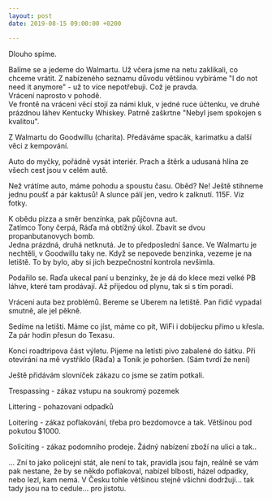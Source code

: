 ```yaml
---
layout: post
date: 2019-08-15 09:00:00 +0200

---
```

Dlouho spíme.   
  
Balíme se a jedeme do Walmartu. Už včera jsme na netu zaklikali, co chceme vrátit. Z nabízeného seznamu důvodu většinou vybíráme "I do not need it anymore" - už to více nepotřebuji. Což je pravda.  
Vrácení naprosto v pohodě.  
Ve frontě na vrácení věcí stojí za námi kluk, v jedné ruce účtenku, ve druhé prázdnou láhev Kentucky Whiskey. Patrně zaškrtne "Nebyl jsem spokojen s kvalitou".  
  
Z Walmartu do Goodwillu (charita). Předáváme spacák, karimatku a další věci z kempování.  
  
Auto do myčky, pořádně vysát interiér. Prach a štěrk a udusaná hlína ze všech cest jsou v celém autě.   
  
Než vrátíme auto, máme pohodu a spoustu času. Oběd? Ne! Ještě stihneme jednu poušť a pár kaktusů! A slunce pálí jen, vedro k zalknutí. 115F. Viz fotky.   
  
K obědu pizza a směr benzínka, pak půjčovna aut.   
Zatímco Tony čerpá, Ráďa má obtížný úkol. Zbavit se dvou propanbutanovych bomb.   
Jedna prázdná, druhá netknutá. Je to předposlední šance. Ve Walmartu je nechtěli, v Goodwillu taky ne. Když se nepovede benzinka, vezeme je na letiště. To by bylo, aby si jich bezpečnostní kontrola nevšimla.  
  
Podařilo se. Raďa ukecal paní u benzinky, že je dá do klece mezi velké PB láhve, které tam prodávají. Až přijedou od plynu, tak si s tím poradí.   
  
Vrácení auta bez problémů. Bereme se Uberem na letiště. Pan řidič vypadal smutně, ale jel pěkně.   
  
Sedíme na letišti. Máme co jíst, máme co pít, WiFi i dobijecku přímo u křesla. Za pár hodin přesun do Texasu. 

Konci roadtripova část výletu. Pijeme na letísti pivo zabalené do šátku. Při otevírání na mě vystříklo (Ráďa) a Tonik je pohoršen. (Sám tvrdí že není)

  
Ještě přidávám slovníček zákazu co jsme se zatím potkali. 

Trespassing - zákaz vstupu na soukromý pozemek

Littering - pohazovani odpadků

Loitering - zákaz poflakování, třeba pro bezdomovce a tak. Většinou pod pokutou $1000.

Soliciting - zákaz podomniho prodeje. Žádný nabízení zboží na ulici a tak..

... Zní to jako policejní stát, ale není to tak, pravidla jsou fajn, reálně se vám pak nestane, že by se někdo poflakoval, nabízel blbosti, házel odpadky, nebo lezl, kam nemá. V Česku tohle většinou stejně všichni dodržují... tak tady jsou na to cedule... pro jistotu.